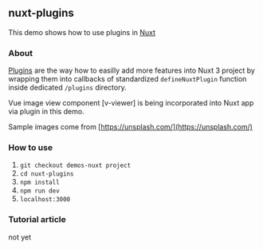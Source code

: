 ## nuxt-plugins
This demo shows how to use plugins in [Nuxt](https://nuxt.com/)

### About
[Plugins](https://nuxt.com/docs/guide/directory-structure/plugins) are the way how to easilly add more features into Nuxt 3 project by wrapping them into callbacks of standardized `defineNuxtPlugin` function inside dedicated `/plugins` directory.

Vue image view component [v-viewer] is being incorporated into Nuxt app via plugin in this demo.

Sample images come from [https://unsplash.com/](https://unsplash.com/)

### How to use
1. `git checkout demos-nuxt project`
2. `cd nuxt-plugins`
3. `npm install`
4. `npm run dev` 
5. `localhost:3000` 

### Tutorial article
not yet
